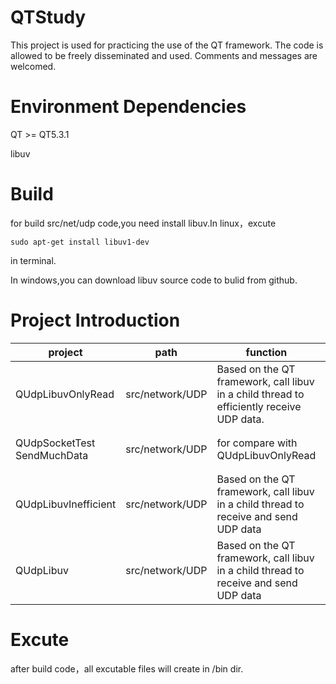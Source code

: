 # QTStudy
This project is used for practicing the use of the QT framework. The code is allowed to be freely disseminated and used. Comments and messages are welcomed.
# Environment Dependencies
QT >= QT5.3.1

libuv
# Build
for build src/net/udp code,you need install libuv.In linux，excute 

`sudo apt-get install libuv1-dev`

in terminal.

In windows,you can download libuv source code to bulid from github.
# Project Introduction
|project|path|function|remark|
| --- | --- | --- | --- |
|QUdpLibuvOnlyRead|src/network/UDP|Based on the QT framework, call libuv in a child thread to efficiently receive UDP data.|only for read，can not send，see[https://zhuanlan.zhihu.com/p/5998483091](https://zhuanlan.zhihu.com/p/5998483091)|
|QUdpSocketTest SendMuchData|src/network/UDP|for compare with QUdpLibuvOnlyRead|QUdpSocketTest program recv data，SendMuchData program send data to QUdpSocketTest and QUdpLibuvOnlyRead|
| QUdpLibuvInefficient | src/network/UDP | Based on the QT framework, call libuv in a child thread to receive and send UDP data | receive data is slower than QUdpLibuvOnlyRead，but faster than QUdpSocket|
| QUdpLibuv | src/network/UDP | Based on the QT framework, call libuv in a child thread to receive and send UDP data | this code need QT6，it use eventdispatcher，vary fast |
# Excute
after build code，all excutable files will create in /bin dir.
